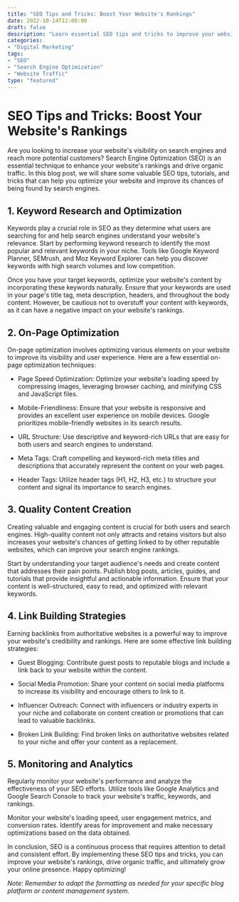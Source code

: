 ```yaml
--- 
title: "SEO Tips and Tricks: Boost Your Website's Rankings"
date: 2022-10-14T12:00:00
draft: false
description: "Learn essential SEO tips and tricks to improve your website's visibility on search engines and drive organic traffic."
categories:
- "Digital Marketing"
tags:
- "SEO"
- "Search Engine Optimization"
- "Website Traffic"
type: "featured"
--- 
```


# SEO Tips and Tricks: Boost Your Website's Rankings

Are you looking to increase your website's visibility on search engines and reach more potential customers? Search Engine Optimization (SEO) is an essential technique to enhance your website's rankings and drive organic traffic. In this blog post, we will share some valuable SEO tips, tutorials, and tricks that can help you optimize your website and improve its chances of being found by search engines.

## 1. Keyword Research and Optimization

Keywords play a crucial role in SEO as they determine what users are searching for and help search engines understand your website's relevance. Start by performing keyword research to identify the most popular and relevant keywords in your niche. Tools like Google Keyword Planner, SEMrush, and Moz Keyword Explorer can help you discover keywords with high search volumes and low competition.

Once you have your target keywords, optimize your website's content by incorporating these keywords naturally. Ensure that your keywords are used in your page's title tag, meta description, headers, and throughout the body content. However, be cautious not to overstuff your content with keywords, as it can have a negative impact on your website's rankings.

## 2. On-Page Optimization

On-page optimization involves optimizing various elements on your website to improve its visibility and user experience. Here are a few essential on-page optimization techniques:

- Page Speed Optimization: Optimize your website's loading speed by compressing images, leveraging browser caching, and minifying CSS and JavaScript files.

- Mobile-Friendliness: Ensure that your website is responsive and provides an excellent user experience on mobile devices. Google prioritizes mobile-friendly websites in its search results.

- URL Structure: Use descriptive and keyword-rich URLs that are easy for both users and search engines to understand.

- Meta Tags: Craft compelling and keyword-rich meta titles and descriptions that accurately represent the content on your web pages.

- Header Tags: Utilize header tags (H1, H2, H3, etc.) to structure your content and signal its importance to search engines.

## 3. Quality Content Creation

Creating valuable and engaging content is crucial for both users and search engines. High-quality content not only attracts and retains visitors but also increases your website's chances of getting linked to by other reputable websites, which can improve your search engine rankings.

Start by understanding your target audience's needs and create content that addresses their pain points. Publish blog posts, articles, guides, and tutorials that provide insightful and actionable information. Ensure that your content is well-structured, easy to read, and optimized with relevant keywords.

## 4. Link Building Strategies

Earning backlinks from authoritative websites is a powerful way to improve your website's credibility and rankings. Here are some effective link building strategies:

- Guest Blogging: Contribute guest posts to reputable blogs and include a link back to your website within the content.

- Social Media Promotion: Share your content on social media platforms to increase its visibility and encourage others to link to it.

- Influencer Outreach: Connect with influencers or industry experts in your niche and collaborate on content creation or promotions that can lead to valuable backlinks.

- Broken Link Building: Find broken links on authoritative websites related to your niche and offer your content as a replacement.

## 5. Monitoring and Analytics

Regularly monitor your website's performance and analyze the effectiveness of your SEO efforts. Utilize tools like Google Analytics and Google Search Console to track your website's traffic, keywords, and rankings.

Monitor your website's loading speed, user engagement metrics, and conversion rates. Identify areas for improvement and make necessary optimizations based on the data obtained.

In conclusion, SEO is a continuous process that requires attention to detail and consistent effort. By implementing these SEO tips and tricks, you can improve your website's rankings, drive organic traffic, and ultimately grow your online presence. Happy optimizing!

*Note: Remember to adapt the formatting as needed for your specific blog platform or content management system.*

